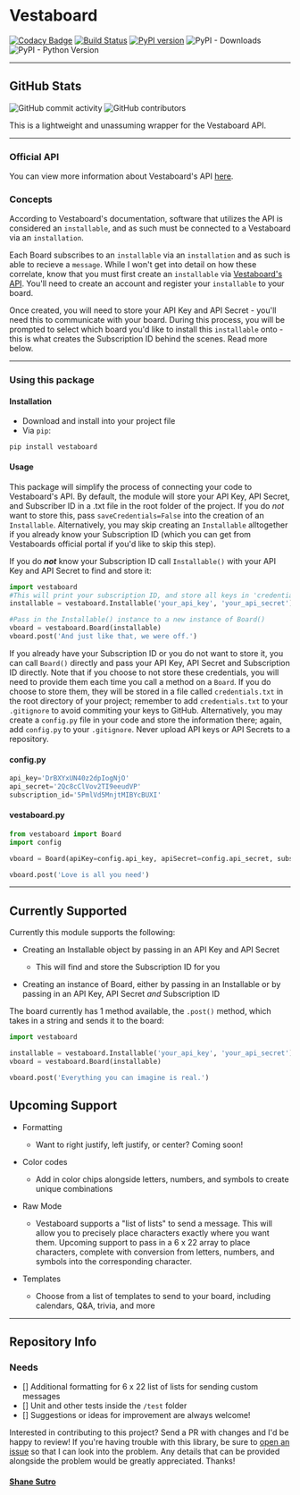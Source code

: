 # Vestaboard

[![Codacy Badge](https://api.codacy.com/project/badge/Grade/7d172f1a1ede4c91bb379aa0837a3683)](https://app.codacy.com/gh/SonicRift/Vestaboard?utm_source=github.com&utm_medium=referral&utm_content=SonicRift/Vestaboard&utm_campaign=Badge_Grade)
[![Build Status](https://travis-ci.com/SonicRift/Vestaboard.svg?branch=master)](https://travis-ci.com/SonicRift/Vestaboard)
[![PyPI version](https://badge.fury.io/py/Vestaboard.svg)](https://badge.fury.io/py/Vestaboard)
![PyPI - Downloads](https://img.shields.io/pypi/dm/vestaboard)
![PyPI - Python Version](https://img.shields.io/pypi/pyversions/vestaboard)
***
## GitHub Stats

![GitHub commit activity](https://img.shields.io/github/commit-activity/m/SonicRift/Vestaboard)
![GitHub contributors](https://img.shields.io/github/contributors/SonicRift/Vestaboard)

This is a lightweight and unassuming wrapper for the Vestaboard API.
***
### Official API
You can view more information about Vestaboard's API [here](https://docs.vestaboard.com/).

### Concepts
According to Vestaboard's documentation, software that utilizes the API is considered an `installable`, and as such must be connected to a Vestaboard via an `installation`.

Each Board subscribes to an `installable` via an `installation` and as such is able to recieve a `message`. While I won't get into detail on how these correlate, know that you must first create an `installable` via [Vestaboard's API](https://web.vestaboard.com). You'll need to create an account and register your `installable` to your board.

Once created, you will need to store your API Key and API Secret - you'll need this to communicate with your board. During this process, you will be prompted to select which board you'd like to install this `installable` onto - this is what creates the Subscription ID behind the scenes. Read more below.
***

### Using this package

#### Installation

-   Download and install into your project file
-   Via `pip`:

```pip install vestaboard```

#### Usage

This package will simplify the process of connecting your code to Vestaboard's API.
By default, the module will store your API Key, API Secret, and Subscriber ID in a .txt file in the root folder of the project.
If you do _not_ want to store this, pass `saveCredentials=False` into the creation of an `Installable`. Alternatively, you may skip creating an `Installable` alltogether if you already know your Subscription ID (which you can get from Vestaboards official portal if you'd like to skip this step).

If you do **_not_** know your Subscription ID call `Installable()` with your API Key and API Secret to find and store it:
```python
import vestaboard
#This will print your subscription ID, and store all keys in 'credentials.txt'
installable = vestaboard.Installable('your_api_key', 'your_api_secret')

#Pass in the Installable() instance to a new instance of Board()
vboard = vestaboard.Board(installable)
vboard.post('And just like that, we were off.')
```

If you already have your Subscription ID or you do not want to store it, you can call `Board()` directly and pass your API Key, API Secret and Subscription ID directly. Note that if you choose to not store these credentials, you will need to provide them each time you call a method on a `Board`.
If you do choose to store them, they will be stored in a file called `credentials.txt` in the root directory of your project; remember to add `credentials.txt` to your `.gitignore` to avoid commiting your keys to GitHub. Alternatively, you may create a `config.py` file in your code and store the information there; again, add `config.py` to your `.gitignore`. Never upload API keys or API Secrets to a repository.

#### config.py
```python
api_key='DrBXYxUN40z2dpIogNjO'
api_secret='2Qc8cClVov2TI9eeudVP'
subscription_id='5PmlVd5MnjtMIBYcBUXI'
```
#### vestaboard.py
```python
from vestaboard import Board
import config

vboard = Board(apiKey=config.api_key, apiSecret=config.api_secret, subscriptionId=config.subscription_id)

vboard.post('Love is all you need')
```

***
## Currently Supported
Currently this module supports the following:
-   Creating an Installable object by passing in an API Key and API Secret
    -   This will find and store the Subscription ID for you

-   Creating an instance of Board, either by passing in an  Installable or by passing in an API Key, API Secret _and_ Subscription ID

The board currently has 1 method available, the `.post()` method, which takes in a string and sends it to the board:

```python
import vestaboard

installable = vestaboard.Installable('your_api_key', 'your_api_secret')
vboard = vestaboard.Board(installable)

vboard.post('Everything you can imagine is real.')
```

## Upcoming Support
-   Formatting
    -   Want to right justify, left justify, or center? Coming soon!

-   Color codes
    -   Add in color chips alongside letters, numbers, and symbols to create unique combinations

-   Raw Mode
    -   Vestaboard supports a "list of lists" to send a message. This will allow you to precisely place characters exactly where you want them. Upcoming support to pass in a 6 x 22 array to place characters, complete with conversion from letters, numbers, and symbols into the corresponding character.

-   Templates
    -   Choose from a list of templates to send to your board, including calendars, Q&A, trivia, and more

***
## Repository Info
### Needs
-   [] Additional formatting for 6 x 22 list of lists for sending custom messages
-   [] Unit and other tests inside the `/test` folder
-   [] Suggestions or ideas for improvement are always welcome!

Interested in contributing to this project? Send a PR with changes and I'd be happy to review! If you're having trouble with this library, be sure to [open an issue] so that I can look into the problem. Any details that can be provided alongside the problem would be greatly appreciated.
Thanks!

#### [Shane Sutro](https://github.com/SonicRift)

[open an issue]: https://github.com/SonicRift/Vestaboard/issues

